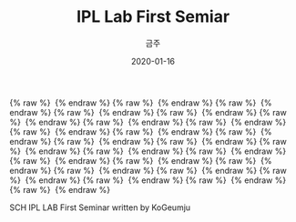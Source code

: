 ﻿---
title : "IPL Lab First Semiar"
author : "금주"
#categories : - Seminar
date: "2020-01-16"
---

{% raw %} <img src="https://bcloved.github.io/assets/images/20200116Seminar1/1.JPG" alt=""> {% endraw %}
{% raw %} <img src="https://bcloved.github.io/assets/images/20200116Seminar1/2.JPG" alt=""> {% endraw %}
{% raw %} <img src="https://bcloved.github.io/assets/images/20200116Seminar1/3.JPG" alt=""> {% endraw %}
{% raw %} <img src="https://bcloved.github.io/assets/images/20200116Seminar1/4.JPG" alt=""> {% endraw %}
{% raw %} <img src="https://bcloved.github.io/assets/images/20200116Seminar1/5.JPG" alt=""> {% endraw %}
{% raw %} <img src="https://bcloved.github.io/assets/images/20200116Seminar1/6.JPG" alt=""> {% endraw %}
{% raw %} <img src="https://bcloved.github.io/assets/images/20200116Seminar1/7.JPG" alt=""> {% endraw %}
{% raw %} <img src="https://bcloved.github.io/assets/images/20200116Seminar1/8.JPG" alt=""> {% endraw %}
{% raw %} <img src="https://bcloved.github.io/assets/images/20200116Seminar1/9.JPG" alt=""> {% endraw %}
{% raw %} <img src="https://bcloved.github.io/assets/images/20200116Seminar1/10.JPG" alt=""> {% endraw %}
{% raw %} <img src="https://bcloved.github.io/assets/images/20200116Seminar1/11.JPG" alt=""> {% endraw %}
{% raw %} <img src="https://bcloved.github.io/assets/images/20200116Seminar1/12.JPG" alt=""> {% endraw %}
{% raw %} <img src="https://bcloved.github.io/assets/images/20200116Seminar1/13.JPG" alt=""> {% endraw %}
{% raw %} <img src="https://bcloved.github.io/assets/images/20200116Seminar1/14.JPG" alt=""> {% endraw %}
{% raw %} <img src="https://bcloved.github.io/assets/images/20200116Seminar1/15.JPG" alt=""> {% endraw %}
{% raw %} <img src="https://bcloved.github.io/assets/images/20200116Seminar1/16.JPG" alt=""> {% endraw %}
{% raw %} <img src="https://bcloved.github.io/assets/images/20200116Seminar1/17.JPG" alt=""> {% endraw %}
{% raw %} <img src="https://bcloved.github.io/assets/images/20200116Seminar1/18.JPG" alt=""> {% endraw %}
{% raw %} <img src="https://bcloved.github.io/assets/images/20200116Seminar1/19.JPG" alt=""> {% endraw %}
{% raw %} <img src="https://bcloved.github.io/assets/images/20200116Seminar1/20.JPG" alt=""> {% endraw %}
{% raw %} <img src="https://bcloved.github.io/assets/images/20200116Seminar1/21.JPG" alt=""> {% endraw %}
{% raw %} <img src="https://bcloved.github.io/assets/images/20200116Seminar1/22.JPG" alt=""> {% endraw %}
{% raw %} <img src="https://bcloved.github.io/assets/images/20200116Seminar1/23.JPG" alt=""> {% endraw %}
{% raw %} <img src="https://bcloved.github.io/assets/images/20200116Seminar1/24.JPG" alt=""> {% endraw %}
{% raw %} <img src="https://bcloved.github.io/assets/images/20200116Seminar1/25.JPG" alt=""> {% endraw %}

SCH IPL LAB First Seminar written by KoGeumju

